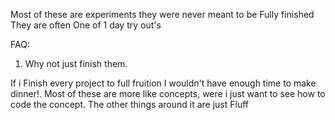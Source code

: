 Most of these are experiments they were never meant to be Fully finished They are often 
One of 1 day try out's 


FAQ:

1. Why not just finish them.

If i Finish every project to full fruition I wouldn't have enough time to make dinner!.
Most of these are more like concepts, were i just want to see how to code the concept. The other things around it are just Fluff